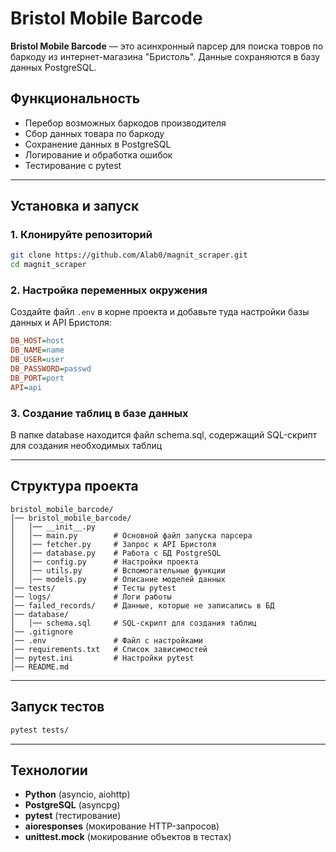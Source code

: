 # Bristol Mobile Barcode

**Bristol Mobile Barcode** — это асинхронный парсер для поиска товров по баркоду из интернет-магазина "Бристоль". Данные сохраняются в базу данных PostgreSQL.

## Функциональность

- Перебор возможных баркодов производителя
- Сбор данных товара по баркоду
- Сохранение данных в PostgreSQL
- Логирование и обработка ошибок
- Тестирование с pytest

---

## Установка и запуск

### 1. Клонируйте репозиторий

```sh
git clone https://github.com/Alab0/magnit_scraper.git
cd magnit_scraper
```

### 2. Настройка переменных окружения

Создайте файл `.env` в корне проекта и добавьте туда настройки базы данных и API Бристоля:

```ini
DB_HOST=host
DB_NAME=name
DB_USER=user
DB_PASSWORD=passwd
DB_PORT=port
API=api
```

### 3. Создание таблиц в базе данных

В папке database находится файл schema.sql, содержащий SQL-скрипт для создания необходимых таблиц

---

## Структура проекта

```
bristol_mobile_barcode/
│── bristol_mobile_barcode/  
│   │── __init__.py
│   │── main.py        # Основной файл запуска парсера
│   │── fetcher.py     # Запрос к API Бристоля
│   │── database.py    # Работа с БД PostgreSQL
│   │── config.py      # Настройки проекта
│   │── utils.py       # Вспомогательные функции
│   │── models.py      # Описание моделей данных
│── tests/             # Тесты pytest
│── logs/              # Логи работы
│── failed_records/    # Данные, которые не записались в БД
│── database/          
│   │── schema.sql     # SQL-скрипт для создания таблиц
│── .gitignore
│── .env               # Файл с настройками
│── requirements.txt   # Список зависимостей
│── pytest.ini         # Настройки pytest
│── README.md
```

---

## Запуск тестов

```sh
pytest tests/
```

---

## Технологии

- **Python** (asyncio, aiohttp)
- **PostgreSQL** (asyncpg)
- **pytest** (тестирование)
- **aioresponses** (мокирование HTTP-запросов)
- **unittest.mock** (мокирование объектов в тестах)